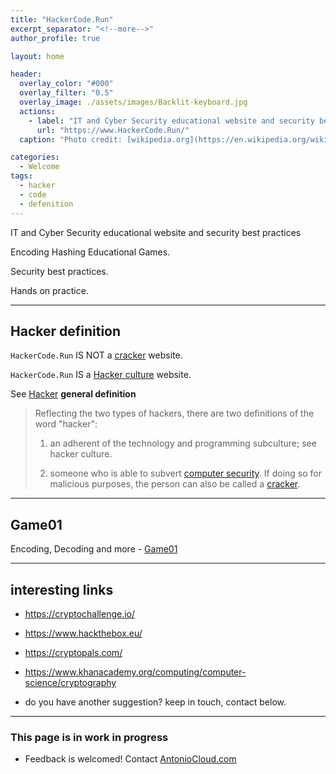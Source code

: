 ```yaml
---
title: "HackerCode.Run"
excerpt_separator: "<!--more-->"
author_profile: true

layout: home

header:
  overlay_color: "#000"
  overlay_filter: "0.5"
  overlay_image: ./assets/images/Backlit-keyboard.jpg
  actions:
    - label: "IT and Cyber Security educational website and security best practices"
      url: "https://www.HackerCode.Run/"
  caption: "Photo credit: [wikipedia.org](https://en.wikipedia.org/wiki/Main_Page)"

categories:
  - Welcome
tags:
  - hacker
  - code
  - defenition
---
```


IT and Cyber Security educational website and security best practices

Encoding Hashing Educational Games.

Security best practices.

Hands on practice.

---

## Hacker definition

`HackerCode.Run` IS NOT a [cracker](https://en.wikipedia.org/wiki/Security_hacker) website.

`HackerCode.Run` IS a [Hacker culture](https://en.wikipedia.org/wiki/Hacker_culture) website.
<!--more-->
See [Hacker](https://en.wikipedia.org/wiki/Hacker) **general definition**

> Reflecting the two types of hackers, there are two definitions of the word "hacker":
> 
> 1) an adherent of the technology and programming subculture; see hacker culture.
> 
> 2) someone who is able to subvert [computer security](https://en.wikipedia.org/wiki/Computer_security).
> If doing so for malicious purposes, the person can also be called a [cracker](https://en.wikipedia.org/wiki/Security_hacker).
> 

---

## Game01

Encoding, Decoding and more - [Game01](./game01/)

---

## interesting links

- <https://cryptochallenge.io/>

- <https://www.hackthebox.eu/>

- <https://cryptopals.com/>

- <https://www.khanacademy.org/computing/computer-science/cryptography>

- do you have another suggestion? keep in touch, contact below.

---

### This page is in work in progress

- Feedback is welcomed! Contact [AntonioCloud.com](https://www.AntonioCloud.com)
